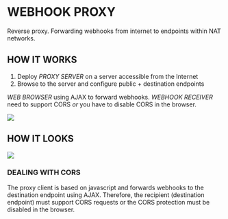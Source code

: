 # WEBHOOK PROXY
Reverse proxy. Forwarding webhooks from internet to endpoints within NAT networks.

## HOW IT WORKS
1. Deploy *PROXY SERVER* on a server accessible from the Internet
2. Browse to the server and configure public + destination endpoints

*WEB BROWSER* using AJAX to forward webhooks.
*WEBHOOK RECEIVER* need to support CORS *or* you have to disable CORS in the browser.

![](https://github.com/t0bb3/webhook-proxy/blob/master/overview.PNG)


## HOW IT LOOKS
![](https://github.com/t0bb3/webhook-proxy/blob/master/screenshot.PNG)


### DEALING WITH CORS
The proxy client is based on javascript and forwards webhooks to the destination endpoint using AJAX. Therefore, the recipient (destination endpoint) must support CORS requests or the CORS protection must be disabled in the browser.
